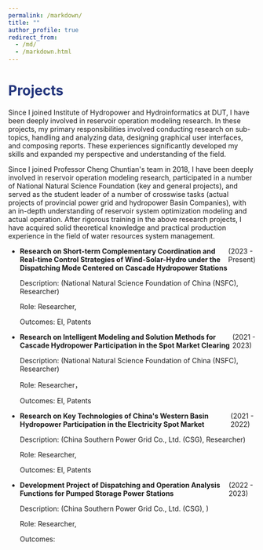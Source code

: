 ```yaml
---
permalink: /markdown/
title: ""
author_profile: true
redirect_from: 
  - /md/
  - /markdown.html
---
```


<h1 style="color: #24367d;">Projects</h1>

Since I joined Institute of Hydropower and Hydroinformatics at DUT, I have been deeply involved in reservoir operation modeling research. In these projects, my primary responsibilities involved conducting research on sub-topics, handling and analyzing data, designing graphical user interfaces, and composing reports. These experiences significantly developed my skills and expanded my perspective and understanding of the field.



Since I joined Professor Cheng Chuntian's team in 2018, I have been deeply involved in reservoir operation modeling research, participated in a number of National Natural Science Foundation (key and general projects), and served as the student leader of a number of crosswise tasks (actual projects of provincial power grid and hydropower Basin Companies), with an in-depth understanding of reservoir system optimization modeling and actual operation. After rigorous training in the above research projects, I have acquired solid theoretical knowledge and practical production experience in the field of water resources system management.



- <div class="container" style="display: flex; justify-content: space-between;">
      <div><b>Research on Short-term Complementary Coordination and Real-time Control Strategies of Wind-Solar-Hydro under the Dispatching Mode Centered on Cascade Hydropower Stations</b></div>
      <div>(2023 - Present)</div>
      </div>

  Description: (National Natural Science Foundation of China (NSFC), Researcher)

  Role: Researcher,

  Outcomes: EI, Patents

- <div class="container" style="display: flex; justify-content: space-between;">
      <div><b>Research on Intelligent Modeling and Solution Methods for Cascade Hydropower Participation in the Spot Market Clearing</b></div>
      <div>(2021 - 2023)</div>
      </div>

  Description: (National Natural Science Foundation of China (NSFC), Researcher)

  Role: Researcher，

  Outcomes: EI, Patents

- <div class="container" style="display: flex; justify-content: space-between;">
      <div><b>Research on Key Technologies of China's Western Basin Hydropower Participation in the Electricity Spot Market</b></div>
      <div>(2021 - 2022)</div>
      </div>

  Description: (China Southern Power Grid Co., Ltd. (CSG), Researcher)

  Role: Researcher,

  Outcomes: EI, Patents

- <div class="container" style="display: flex; justify-content: space-between;">
      <div><b>Development Project of Dispatching and Operation Analysis Functions for Pumped Storage Power Stations</b></div>
      <div>(2022 - 2023)</div>
      </div>

  Description: (China Southern Power Grid Co., Ltd. (CSG), )

  Role: Researcher,

  Outcomes: 
